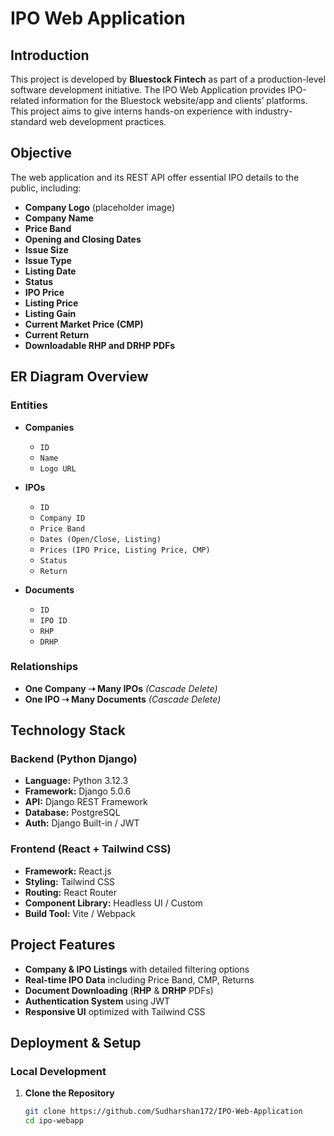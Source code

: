 # IPO Web Application

## **Introduction**
This project is developed by **Bluestock Fintech** as part of a production-level software development initiative. The IPO Web Application provides IPO-related information for the Bluestock website/app and clients’ platforms. This project aims to give interns hands-on experience with industry-standard web development practices.

## **Objective**
The web application and its REST API offer essential IPO details to the public, including:
- **Company Logo** (placeholder image)
- **Company Name**
- **Price Band**
- **Opening and Closing Dates**
- **Issue Size**
- **Issue Type**
- **Listing Date**
- **Status**
- **IPO Price**
- **Listing Price**
- **Listing Gain**
- **Current Market Price (CMP)**
- **Current Return**
- **Downloadable RHP and DRHP PDFs**

## **ER Diagram Overview**
### **Entities**
- **Companies**
  - `ID`
  - `Name`
  - `Logo URL`

- **IPOs**
  - `ID`
  - `Company ID`
  - `Price Band`
  - `Dates (Open/Close, Listing)`
  - `Prices (IPO Price, Listing Price, CMP)`
  - `Status`
  - `Return`

- **Documents**
  - `ID`
  - `IPO ID`
  - `RHP`
  - `DRHP`

### **Relationships**
- **One Company ➝ Many IPOs** *(Cascade Delete)*
- **One IPO ➝ Many Documents** *(Cascade Delete)*

## **Technology Stack**
### **Backend (Python Django)**
- **Language:** Python 3.12.3
- **Framework:** Django 5.0.6
- **API:** Django REST Framework
- **Database:** PostgreSQL
- **Auth:** Django Built-in / JWT

### **Frontend (React + Tailwind CSS)**
- **Framework:** React.js
- **Styling:** Tailwind CSS
- **Routing:** React Router
- **Component Library:** Headless UI / Custom
- **Build Tool:** Vite / Webpack

## **Project Features**
- **Company & IPO Listings** with detailed filtering options
- **Real-time IPO Data** including Price Band, CMP, Returns
- **Document Downloading** (**RHP** & **DRHP** PDFs)
- **Authentication System** using JWT
- **Responsive UI** optimized with Tailwind CSS

## **Deployment & Setup**
### **Local Development**
1. **Clone the Repository**
   ```bash
   git clone https://github.com/Sudharshan172/IPO-Web-Application
   cd ipo-webapp
